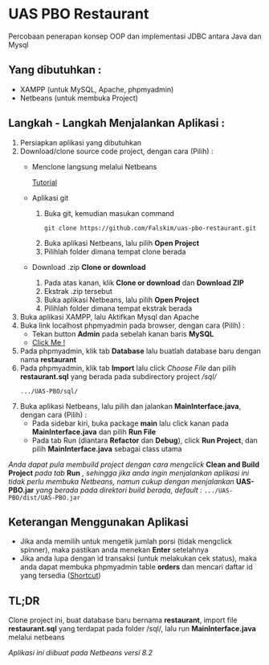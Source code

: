 # UAS PBO Restaurant
Percobaan penerapan konsep OOP dan implementasi JDBC antara Java dan Mysql

## Yang dibutuhkan :
- XAMPP (untuk MySQL, Apache, phpmyadmin)
- Netbeans (untuk membuka Project)

## Langkah - Langkah Menjalankan Aplikasi :
1. Persiapkan aplikasi yang dibutuhkan
2. Download/clone source code project, dengan cara (Pilih) :
    - Menclone langsung melalui Netbeans
      
      [Tutorial](https://www.joe0.com/2018/02/16/how-to-cloning-github-project-into-netbeans/)
    - Aplikasi git
      1. Buka git, kemudian masukan command
          ```
          git clone https://github.com/Falskim/uas-pbo-restaurant.git
          ```
      2. Buka aplikasi Netbeans, lalu pilih **Open Project**
      3. Pilihlah folder dimana tempat clone berada
    - Download .zip **Clone or download**
      1. Pada atas kanan, klik **Clone or download** dan **Download ZIP**
      2. Ekstrak .zip tersebut
      3. Buka aplikasi Netbeans, lalu pilih **Open Project**
      4. Pilihlah folder dimana tempat ekstrak berada
3. Buka aplikasi XAMPP, lalu Aktifkan Mysql dan Apache
4. Buka link localhost phpmyadmin pada browser, dengan cara (Pilih) :
    - Tekan button **Admin** pada sebelah kanan baris **MySQL**
    - [Click Me !](http://localhost/phpmyadmin/index.php) 
5. Pada phpmyadmin, klik tab **Database** lalu buatlah database baru dengan nama **restaurant**
6. Pada phpmyadmin, klik tab **Import** lalu click _Choose File_ dan pilih **restaurant.sql** yang berada pada subdirectory project */sql/*
   ```
   .../UAS-PBO/sql/
   ```
7. Buka aplikasi Netbeans, lalu pilih dan jalankan **MainInterface.java**, dengan cara (Pilih) :
    - Pada sidebar kiri, buka package **main** lalu click kanan pada **MainInterface.java** dan pilih **Run File**
    - Pada tab Run (diantara **Refactor** dan **Debug**), click **Run Project**, dan pilih **MainInterface.java** sebagai class utama
    
_Anda dapat pula membuild project dengan cara mengclick_ __Clean and Build Project__ _pada tab_ __Run__ _, sehingga jika anda ingin menjalankan aplikasi ini tidak perlu membuka Netbeans, namun cukup dengan menjalankan_ __UAS-PBO.jar__ _yang berada pada direktori build berada, default :_
    ```
       .../UAS-PBO/dist/UAS-PBO.jar
    ```
    
## Keterangan Menggunakan Aplikasi
- Jika anda memilih untuk mengetik jumlah porsi (tidak mengclick spinner), maka pastikan anda menekan **Enter** setelahnya
- Jika anda lupa dengan id transaksi (untuk melakukan cek status), maka anda dapat membuka phpmyadmin table **orders** dan mencari daftar id yang tersedia ([Shortcut](http://localhost/phpmyadmin/sql.php?server=1&db=restaurant&table=orders&pos=0)) 
       
## TL;DR
Clone project ini, buat database baru bernama **restaurant**, import file **restaurant.sql** yang terdapat pada folder /sql/, lalu run **MainInterface.java** melalui netbeans


_Aplikasi ini diibuat pada Netbeans versi 8.2_